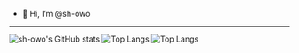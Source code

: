 - 👋 Hi, I’m @sh-owo

---
![sh-owo's GitHub stats](https://github-readme-stats.vercel.app/api?username=sh-owo&show_icons=true&theme=dracula)
![Top Langs](https://github-readme-stats.vercel.app/api/top-langs/?username=sh-owo&size_weight=0.5&count_weight=0.5&layout=compact&theme=dracula)
![Top Langs](https://github-readme-stats.vercel.app/api/top-langs/?username=sh-owo&layout=compact&theme=dracula)
